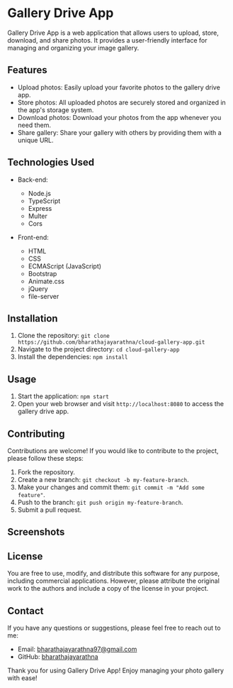 # Gallery Drive App

Gallery Drive App is a web application that allows users to upload, store, download, and share photos. It provides a user-friendly interface for managing and organizing your image gallery.

## Features

- Upload photos: Easily upload your favorite photos to the gallery drive app.
- Store photos: All uploaded photos are securely stored and organized in the app's storage system.
- Download photos: Download your photos from the app whenever you need them.
- Share gallery: Share your gallery with others by providing them with a unique URL.

## Technologies Used

- Back-end:
    - Node.js
    - TypeScript
    - Express
    - Multer
    - Cors

- Front-end:
    - HTML
    - CSS
    - ECMAScript (JavaScript)
    - Bootstrap
    - Animate.css
    - jQuery
    - file-server

## Installation

1. Clone the repository: `git clone https://github.com/bharathajayarathna/cloud-gallery-app.git`
2. Navigate to the project directory: `cd cloud-gallery-app`
3. Install the dependencies: `npm install`

## Usage

1. Start the application: `npm start`
2. Open your web browser and visit `http://localhost:8080` to access the gallery drive app.

## Contributing

Contributions are welcome! If you would like to contribute to the project, please follow these steps:

1. Fork the repository.
2. Create a new branch: `git checkout -b my-feature-branch`.
3. Make your changes and commit them: `git commit -m "Add some feature"`.
4. Push to the branch: `git push origin my-feature-branch`.
5. Submit a pull request.

## Screenshots


## License

You are free to use, modify, and distribute this software for any purpose, including commercial applications. However, please attribute the original work to the authors and include a copy of the license in your project.

## Contact

If you have any questions or suggestions, please feel free to reach out to me:

- Email: bharathajayarathna97@gmail.com
- GitHub: [bharathajayarathna](https://github.com/bharathajayarathna)

Thank you for using Gallery Drive App! Enjoy managing your photo gallery with ease!
